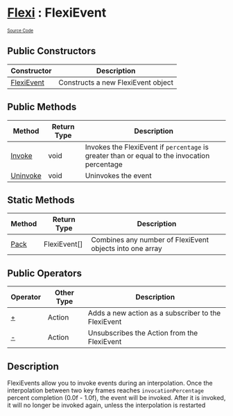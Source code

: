 # [Flexi](../Docs.md) : FlexiEvent
<sub><sup>[Source Code](../../Source/FlexiEvent.cs)</sup></sub>

## Public Constructors
| Constructor | Description |
| - | - |
| [FlexiEvent](FlexiEventConstructor.md) | Constructs a new FlexiEvent object |

## Public Methods
| Method | Return Type | Description |
| - | - | - |
| [Invoke](Invoke.md) | void | Invokes the FlexiEvent if `percentage` is greater than or equal to the invocation percentage |
| [Uninvoke](Uninvoke.md) | void | Uninvokes the event |

## Static Methods
| Method | Return Type | Description |
| - | - | - |
| [Pack](Pack.md) | FlexiEvent[] | Combines any number of FlexiEvent objects into one array |

## Public Operators
| Operator | Other Type | Description |
| - | - | - |
| [+](+.md) | Action | Adds a new action as a subscriber to the FlexiEvent |
| [-](-.md) | Action | Unsubscribes the Action from the FlexiEvent |

## Description
FlexiEvents allow you to invoke events during an interpolation. Once the interpolation between two key frames reaches `invocationPercentage` percent completion (0.0f - 1.0f), the event will be invoked. After it is invoked, it will no longer be invoked again, unless the interpolation is restarted

